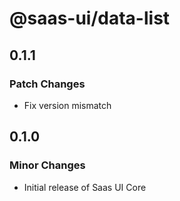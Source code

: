 # @saas-ui/data-list

## 0.1.1

### Patch Changes

- Fix version mismatch

## 0.1.0

### Minor Changes

- Initial release of Saas UI Core
